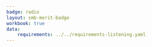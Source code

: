 ```yaml
---
badge: radio
layout: smb-merit-badge
workbook: true
data:
    requirements: ../../requirements-listening.yaml
---
```

